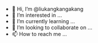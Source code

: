 - 👋 Hi, I’m @liukangkangakang
- 👀 I’m interested in ...
- 🌱 I’m currently learning ...
- 💞️ I’m looking to collaborate on ...
- 📫 How to reach me ...

<!---
liukangkangakang/liukangkangakang is a ✨ special ✨ repository because its `README.md` (this file) appears on your GitHub profile.
You can click the Preview link to take a look at your changes.
--->
